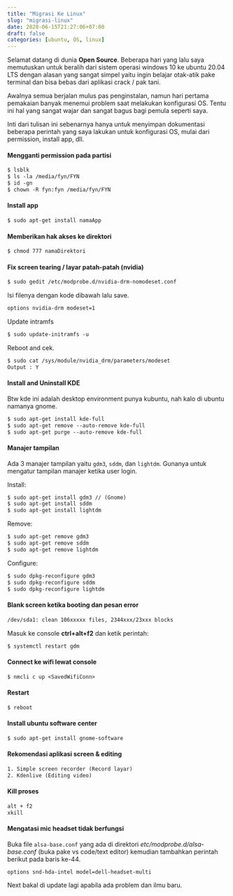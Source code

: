 ```yaml
---
title: "Migrasi Ke Linux"
slug: "migrasi-linux"
date: 2020-06-15T21:27:06+07:00
draft: false
categories: [ubuntu, OS, linux]
---
```


Selamat datang di dunia **Open Source**. Beberapa hari yang lalu saya memutuskan untuk beralih dari sistem operasi windows 10 ke ubuntu 20.04 LTS dengan alasan yang sangat simpel yaitu ingin belajar otak-atik pake terminal dan bisa bebas dari aplikasi crack / pak tani.

Awalnya semua berjalan mulus pas penginstalan, namun hari pertama pemakaian banyak menemui problem saat melakukan konfigurasi OS. Tentu ini hal yang sangat wajar dan sangat bagus bagi pemula seperti saya.

Inti dari tulisan ini sebenarnya hanya untuk menyimpan dokumentasi beberapa perintah yang saya lakukan untuk konfigurasi OS, mulai dari permission, install app, dll.

#### Mengganti permission pada partisi

```txt
$ lsblk
$ ls -la /media/fyn/FYN
$ id -gn
$ chown -R fyn:fyn /media/fyn/FYN
```

#### Install app

```txt
$ sudo apt-get install namaApp
```

#### Memberikan hak akses ke direktori

```txt
$ chmod 777 namaDirektori
```

#### Fix screen tearing / layar patah-patah (nvidia)

```txt
$ sudo gedit /etc/modprobe.d/nvidia-drm-nomodeset.conf
```

Isi filenya dengan kode dibawah lalu save.

```txt
options nvidia-drm modeset=1
```

Update intramfs

```txt
$ sudo update-initramfs -u
```

Reboot and cek.

```txt
$ sudo cat /sys/module/nvidia_drm/parameters/modeset
Output : Y
```

#### Install and Uninstall KDE

Btw kde ini adalah desktop environment punya kubuntu, nah kalo di ubuntu namanya gnome.

```txt
$ sudo apt-get install kde-full
$ sudo apt-get remove --auto-remove kde-full
$ sudo apt-get purge --auto-remove kde-full
```

#### Manajer tampilan

Ada 3 manajer tampilan yaitu `gdm3`, `sddm`, dan `lightdm`. Gunanya untuk mengatur tampilan manajer ketika user login.

Install:

```txt
$ sudo apt-get install gdm3 // (Gnome)
$ sudo apt-get install sddm
$ sudo apt-get install lightdm
```

Remove:

```txt
$ sudo apt-get remove gdm3
$ sudo apt-get remove sddm
$ sudo apt-get remove lightdm
```

Configure:

```txt
$ sudo dpkg-reconfigure gdm3
$ sudo dpkg-reconfigure sddm
$ sudo dpkg-reconfigure lightdm
```

#### Blank screen ketika booting dan pesan error

```txt
/dev/sda1: clean 106xxxxx files, 2344xxx/23xxx blocks
```

Masuk ke console **ctrl+alt+f2** dan ketik perintah:

```txt
$ systemctl restart gdm
```

#### Connect ke wifi lewat console

```txt
$ nmcli c up <SavedWifiConn>
```

#### Restart

```txt
$ reboot
```

#### Install ubuntu software center

```txt
$ sudo apt-get install gnome-software
```

#### Rekomendasi aplikasi screen & editing

```txt
1. Simple screen recorder (Record layar)
2. Kdenlive (Editing video)
```

#### Kill proses

```txt
alt + f2
xkill
```
#### Mengatasi mic headset tidak berfungsi

Buka file `alsa-base.conf` yang ada di direktori *etc/modprobe.d/alsa-base.conf* (buka pake vs code/text editor) kemudian tambahkan perintah berikut pada baris ke-44.

```
options snd-hda-intel model=dell-headset-multi
```
Next bakal di update lagi apabila ada problem dan ilmu baru.